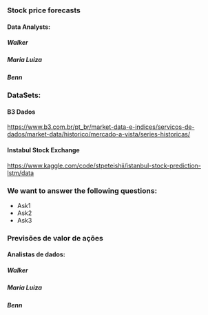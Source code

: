 ### Stock price forecasts

#### Data Analysts:
##### Walker
##### Maria Luiza
##### Benn

### DataSets:
#### B3 Dados
https://www.b3.com.br/pt_br/market-data-e-indices/servicos-de-dados/market-data/historico/mercado-a-vista/series-historicas/
#### Instabul Stock Exchange
https://www.kaggle.com/code/stpeteishii/istanbul-stock-prediction-lstm/data


### We want to answer the following questions:
 - Ask1
 - Ask2
 - Ask3








### Previsões de valor de ações

#### Analistas de dados:


##### Walker
##### Maria Luiza
##### Benn




